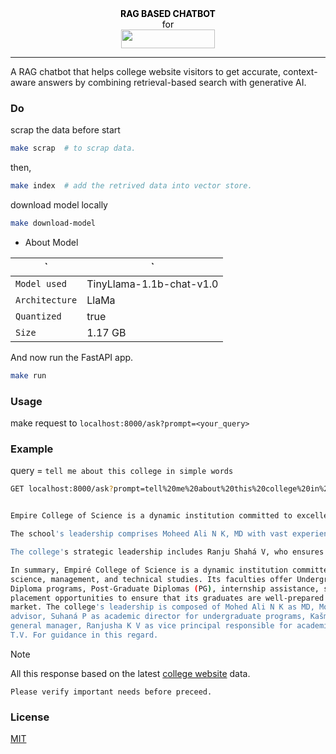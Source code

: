 
<div align="center" style="color: black;">
  <span ><strong>RAG BASED CHATBOT</strong></span> <br> for <br>
<img src="https://empirecollege.in/wp-content/uploads/2024/10/logo.svg" width="150" height="30"/>
</div>

---

A RAG chatbot that helps college website visitors to get accurate, context-aware answers by combining retrieval-based search with generative AI.


### Do

scrap the data before start
```bash
make scrap  # to scrap data.
```

then,
```bash
make index  # add the retrived data into vector store.
```

download model locally
```bash
make download-model
```

  - About Model

|` |  `  |
|---|-|
|`Model used`    | TinyLlama-1.1b-chat-v1.0|
|`Architecture`  | LlaMa                   |
|`Quantized`     | true                    |
|`Size`          | 1.17 GB                 |



And now run the FastAPI app.
```bash
make run
```


### Usage

make request to `localhost:8000/ask?prompt=<your_query>`

### Example

query = `tell me about this college in simple words`

```bash
GET localhost:8000/ask?prompt=tell%20me%20about%20this%20college%20in%20simple%20words 


Empire College of Science is a dynamic institution committed to excellence in science, management and technical studies. Founded by the visionary Mohamed Ali N K, its faculties include Undergraduate Programs (UG), Diploma programs, and Post-Graduate Diplomas (PG). The college provides internship assistance, scholarships, and placement opportunities to ensure its graduates are well-prepared for the competitive job market.

The school's leadership comprises Moheed Ali N K, MD with vast experience in academia and leadership. Muhammed Shakir serves as the Director of Academic Affairs, Suhaná P as an academic director for the undergraduate programs, Kašmeera RAHMÁN as a general manager, and Ranjusha K V as vice principal responsible for academic affairs.

The college's strategic leadership includes Ranju Shahá V, who ensures smooth academic activities and student engagement, T. V provides guidance in this regard.

In summary, Empiré College of Science is a dynamic institution committed to excellence in 
science, management, and technical studies. Its faculties offer Undergraduate Programs, 
Diploma programs, Post-Graduate Diplomas (PG), internship assistance, scholarships, and 
placement opportunities to ensure that its graduates are well-prepared for the competitive job 
market. The college's leadership is composed of Mohed Ali N K as MD, Mohamed Shakir as academic
advisor, Suhaná P as academic director for undergraduate programs, Kašmeera RAHMAN as 
general manager, Ranjusha K V as vice principal responsible for academic affairs, and 
T.V. For guidance in this regard.
```

> [!NOTE]
> All this response based on the latest [college website](https://empirecollege.in/) data.
>
> `Please verify important needs before preceed.`

### License
[MIT](LICENSE)
